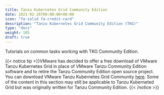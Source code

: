 ```yaml
---
title: Tanzu Kubernetes Grid Community Edition
date: 2021-02-26T00:00:00+00:00
icon: "fa-solid fa-credit-card"
description: "Tanzu Kubernetes Grid Community Edition (TKG)"
type: "docs"
weight: 105
draft: true
---
```


Tutorials on common tasks working with TKG Community Edition.

{{< notice tip >}}VMware has decided to offer a free download of VMware Tanzu Kubernetes Grid in place of VMware Tanzu Community Edition software and to retire the Tanzu Community Edition open source project. You can download VMware Tanzu Kubernetes Grid Community [here](https://www.vmware.com/go/get-tkg). Some of the content in this section may still be applicable to Tanzu Kuberneted Grid but was originally written for Tanzu Community Edition.
{{< /notice >}}
